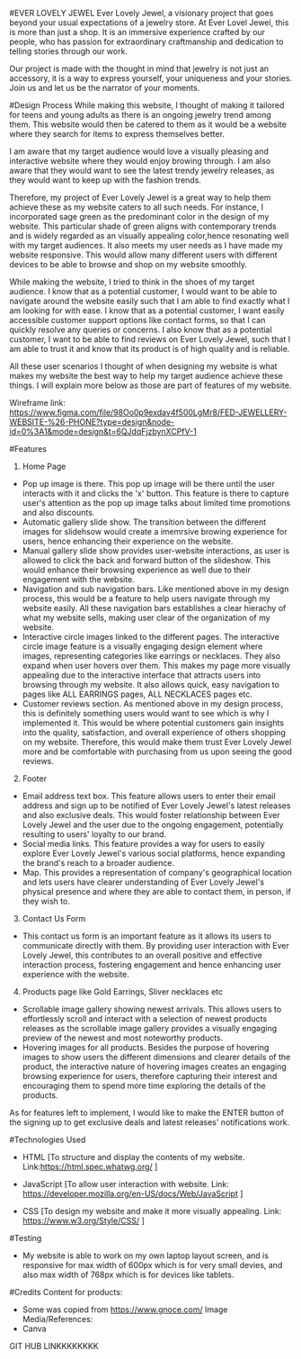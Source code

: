#EVER LOVELY JEWEL
Ever Lovely Jewel, a visionary project that goes beyond your usual expectations of a jewelry store. At Ever Lovel Jewel, this is more than just a shop. It is an immersive experience crafted by our people, who has passion for extraordinary craftmanship and dedication to telling stories through our work. 

Our project is made with the thought in mind that jewelry is not just an accessory, it is a way to express yourself, your uniqueness and your stories. Join us and let us be the narrator of your moments. 

#Design Process
While making this website, I thought of making it tailored for teens and young adults as there is an ongoing jewelry trend among them. This website would then be catered to them as it would be a website where they search for items to express themselves better. 

I am aware that my target audience would love a visually pleasing and interactive website where they would enjoy browing through. I am also aware that they would want to see the latest trendy jewelry releases, as they would want to keep up with the fashion trends. 

Therefore, my project of Ever Lovely Jewel is a great way to help them achieve these as my website caters to all such needs. For instance, I incorporated sage green as the predominant color in the design of my website. This particular shade of green aligns with contemporary trends and is widely regarded as an visually appealing color,hence resonating well with my target audiences. 
It also meets my user needs as I have made my website responsive. This would allow many different users with different devices to be able to browse and shop on my website smoothly. 

While making the website, I tried to think in the shoes of my target audience.
I know that as a potential customer, I would want to be able to navigate around the website easily such that I am able to find exactly what I am looking for with ease. 
I know that as a potential customer, I want easily accessible customer support options like contact forms, so that I can quickly resolve any queries or concerns. 
I also know that as a potential customer, I want to be able to find reviews on Ever Lovely Jewel, such that I am able to trust it and know that its product is of high quality and is reliable.

All these user scenarios I thought of when designing my website is what makes my website the best way to help my target audience achieve these things. I will explain more below as those are part of features of my website.

Wireframe link: https://www.figma.com/file/98Oo0p9exdav4f500LgMr8/FED-JEWELLERY-WEBSITE-%26-PHONE?type=design&node-id=0%3A1&mode=design&t=6QJdqFjzbynXCPfV-1 

#Features 
1. Home Page 
- Pop up image is there. This pop up image will be there until the user interacts with it and clicks the 'x' button. This feature is there to capture user's attention as the pop up image talks about limited time promotions and also discounts. 
- Automatic gallery slide show. The transition between the different images for slidehsow would create a imemrsive browing experience for users, hence enhancing their experience on the website.
- Manual gallery slide show provides user-website interactions, as user is allowed to click the back and forward button of the slideshow. This would enhance their browsing experience as well due to their engagement with the website.
- Navigation and sub navigation bars. Like mentioned above in my design process, this would be a feature to help users navigate through my website easily. All these navigation bars establishes a clear hierachy of what my website sells, making user clear of the organization of my website.
- Interactive circle images linked to the different pages. The interactive circle image feature is a visually engaging design element where images, representing categories like earrings or necklaces. They also expand when user hovers over them. This makes my page more visually appealing due to the interactive interface that attracts users into browsing through my website. It also allows quick, easy navigation to pages like ALL EARRINGS pages, ALL NECKLACES pages etc.
- Customer reviews section. As mentioned above in my design process, this is definitely something users would want to see which is why I implemented it. This would be where potential customers gain insights into the quality, satisfaction, and overall experience of others shopping on my website. Therefore, this would make them trust Ever Lovely Jewel more and be comfortable with purchasing from us upon seeing the good reviews.
2. Footer
- Email address text box. This feature allows users to enter their email address and sign up to be notified of Ever Lovely Jewel's latest releases and also exclusive deals. This would foster relationship between Ever Lovely Jewel and the user due to the ongoing engagement, potentially resulting to users' loyalty to our brand.
- Social media links. This feature provides a way for users to easily explore Ever Lovely Jewel's various social platforms, hence expanding the brand's reach to a broader audience.
- Map. This provides a representation of company's geographical location and lets users have clearer understanding of Ever Lovely Jewel's physical presence and where they are able to contact them, in person, if they wish to. 
3. Contact Us Form
- This contact us form is an important feature as it allows its users to communicate directly with them. By providing user interaction with Ever Lovely Jewel, this contributes to an overall positive and effective interaction process, fostering engagement and hence enhancing user experience with the website.
4. Products page like Gold Earrings, Sliver necklaces etc
- Scrollable image gallery showing newest arrivals. This  allows users to effortlessly scroll and interact with a selection of newest products releases as the scrollable image gallery provides a visually engaging preview of the newest and most noteworthy products.
- Hovering images for all products. Besides the purpose of hovering images to show users the different dimensions and clearer details of the product, the interactive nature of hovering images creates an engaging browsing experience for users, therefore capturing their interest and encouraging them to spend more time exploring the details of the products.

As for features left to implement, I would like to make the ENTER button of the signing up to get exclusive deals and latest releases' notifications work.

#Technologies Used
- HTML [To structure and display the contents of my website. Link:https://html.spec.whatwg.org/ ]

- JavaScript [To allow user interaction with website. Link: https://developer.mozilla.org/en-US/docs/Web/JavaScript ]

- CSS [To design my website and make it more visually appealing. Link: https://www.w3.org/Style/CSS/ ]


#Testing 
- My website is able to work on my own laptop layout screen, and is responsive for max width of 600px which is for very small devies, and also max width of 768px which is for devices like tablets. 

#Credits
Content for products:
- Some was copied from https://www.gnoce.com/
Image Media/References:
- Canva




GIT HUB LINKKKKKKKK